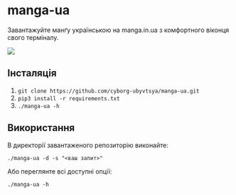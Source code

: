 # manga-ua

Завантажуйте манґу українською на manga.in.ua з комфортного віконця свого терміналу.

![](https://raw.githubusercontent.com/cyborg-ubyvtsya/manga-ua/main/img/demo.png)

## Інсталяція

1. `git clone https://github.com/cyborg-ubyvtsya/manga-ua.git`
2. `pip3 install -r requirements.txt`
3. `./manga-ua -h`

## Використання

В директорії завантаженого репозиторію виконайте:

`./manga-ua -d -s "<ваш запит>"`

Або переглянте всі доступні опції:

`./manga-ua -h`
